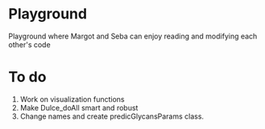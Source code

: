 # Playground
Playground where Margot and Seba can enjoy reading and modifying each other's code


# To do
1. Work on visualization functions
2. Make Dulce_doAll smart and robust
3. Change names and create predicGlycansParams class.